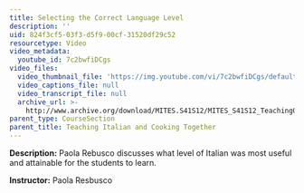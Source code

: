```yaml
---
title: Selecting the Correct Language Level
description: ''
uid: 824f3cf5-03f3-d5f9-00cf-31520df29c52
resourcetype: Video
video_metadata:
  youtube_id: 7c2bwfiDCgs
video_files:
  video_thumbnail_file: 'https://img.youtube.com/vi/7c2bwfiDCgs/default.jpg'
  video_captions_file: null
  video_transcript_file: null
  archive_url: >-
    http://www.archive.org/download/MITES.S41S12/MITES_S41S12_Teaching06_300k.mp4
parent_type: CourseSection
parent_title: Teaching Italian and Cooking Together
---
```


**Description:** Paola Rebusco discusses what level of Italian was most useful and attainable for the students to learn.

**Instructor:** Paola Resbusco